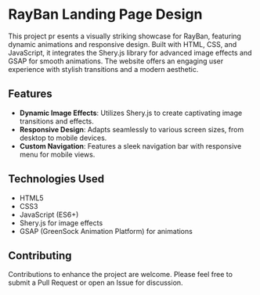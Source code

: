 # RayBan Landing Page Design

This project pr esents a visually striking showcase for RayBan, featuring dynamic animations and responsive design. Built with HTML, CSS, and JavaScript, it integrates the Shery.js library for advanced image effects and GSAP for smooth animations. The website offers an engaging user experience with stylish transitions and a modern aesthetic.

## Features

- **Dynamic Image Effects**: Utilizes Shery.js to create captivating image transitions and effects.
- **Responsive Design**: Adapts seamlessly to various screen sizes, from desktop to mobile devices.
- **Custom Navigation**: Features a sleek navigation bar with responsive menu for mobile views.

## Technologies Used

- HTML5
- CSS3
- JavaScript (ES6+)
- Shery.js for image effects
- GSAP (GreenSock Animation Platform) for animations

## Contributing

Contributions to enhance the project are welcome. Please feel free to submit a Pull Request or open an Issue for discussion.
